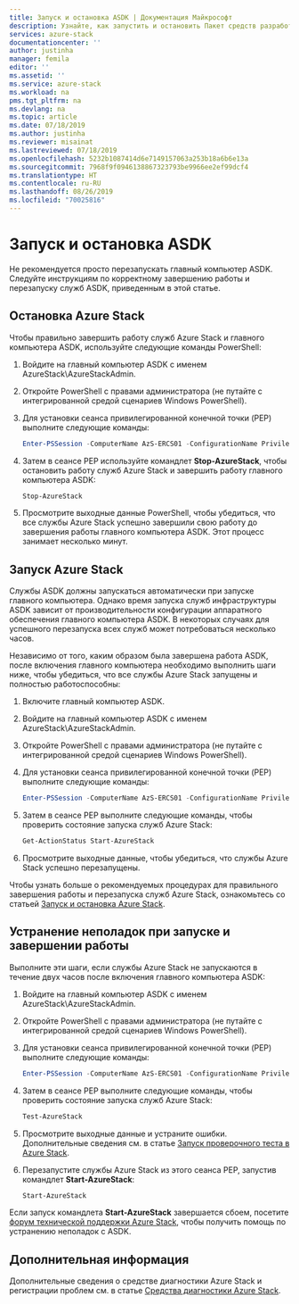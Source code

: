 ```yaml
---
title: Запуск и остановка ASDK | Документация Майкрософт
description: Узнайте, как запустить и остановить Пакет средств разработки Azure Stack (ASDK).
services: azure-stack
documentationcenter: ''
author: justinha
manager: femila
editor: ''
ms.assetid: ''
ms.service: azure-stack
ms.workload: na
pms.tgt_pltfrm: na
ms.devlang: na
ms.topic: article
ms.date: 07/18/2019
ms.author: justinha
ms.reviewer: misainat
ms.lastreviewed: 07/18/2019
ms.openlocfilehash: 5232b1087414d6e7149157063a253b18a6b6e13a
ms.sourcegitcommit: 7968f9f0946138867323793be9966ee2ef99dcf4
ms.translationtype: HT
ms.contentlocale: ru-RU
ms.lasthandoff: 08/26/2019
ms.locfileid: "70025816"
---
```

# <a name="start-and-stop-the-asdk"></a>Запуск и остановка ASDK
Не рекомендуется просто перезапускать главный компьютер ASDK. Следуйте инструкциям по корректному завершению работы и перезапуску служб ASDK, приведенным в этой статье.

## <a name="stop-azure-stack"></a>Остановка Azure Stack 
Чтобы правильно завершить работу служб Azure Stack и главного компьютера ASDK, используйте следующие команды PowerShell:

1. Войдите на главный компьютер ASDK с именем AzureStack\AzureStackAdmin.
2. Откройте PowerShell с правами администратора (не путайте с интегрированной средой сценариев Windows PowerShell).
3. Для установки сеанса привилегированной конечной точки (PEP) выполните следующие команды: 

   ```powershell
   Enter-PSSession -ComputerName AzS-ERCS01 -ConfigurationName PrivilegedEndpoint
   ```
4. Затем в сеансе PEP используйте командлет **Stop-AzureStack**, чтобы остановить работу служб Azure Stack и завершить работу главного компьютера ASDK:

   ```powershell
   Stop-AzureStack
   ```
5. Просмотрите выходные данные PowerShell, чтобы убедиться, что все службы Azure Stack успешно завершили свою работу до завершения работы главного компьютера ASDK. Этот процесс занимает несколько минут.

## <a name="start-azure-stack"></a>Запуск Azure Stack 
Службы ASDK должны запускаться автоматически при запуске главного компьютера. Однако время запуска служб инфраструктуры ASDK зависит от производительности конфигурации аппаратного обеспечения главного компьютера ASDK. В некоторых случаях для успешного перезапуска всех служб может потребоваться несколько часов.

Независимо от того, каким образом была завершена работа ASDK, после включения главного компьютера необходимо выполнить шаги ниже, чтобы убедиться, что все службы Azure Stack запущены и полностью работоспособны: 

1. Включите главный компьютер ASDK. 
2. Войдите на главный компьютер ASDK с именем AzureStack\AzureStackAdmin.
3. Откройте PowerShell с правами администратора (не путайте с интегрированной средой сценариев Windows PowerShell).
4. Для установки сеанса привилегированной конечной точки (PEP) выполните следующие команды:

   ```powershell
   Enter-PSSession -ComputerName AzS-ERCS01 -ConfigurationName PrivilegedEndpoint
   ```
5. Затем в сеансе PEP выполните следующие команды, чтобы проверить состояние запуска служб Azure Stack:

   ```powershell
   Get-ActionStatus Start-AzureStack
   ```
6. Просмотрите выходные данные, чтобы убедиться, что службы Azure Stack успешно перезапущены.

Чтобы узнать больше о рекомендуемых процедурах для правильного завершения работы и перезапуска служб Azure Stack, ознакомьтесь со статьей [Запуск и остановка Azure Stack](../operator/azure-stack-start-and-stop.md).

## <a name="troubleshoot-startup-and-shutdown"></a>Устранение неполадок при запуске и завершении работы 
Выполните эти шаги, если службы Azure Stack не запускаются в течение двух часов после включения главного компьютера ASDK:

1. Войдите на главный компьютер ASDK с именем AzureStack\AzureStackAdmin.
2. Откройте PowerShell с правами администратора (не путайте с интегрированной средой сценариев Windows PowerShell).
3. Для установки сеанса привилегированной конечной точки (PEP) выполните следующие команды:

   ```powershell
   Enter-PSSession -ComputerName AzS-ERCS01 -ConfigurationName PrivilegedEndpoint
   ```
4. Затем в сеансе PEP выполните следующие команды, чтобы проверить состояние запуска служб Azure Stack:

   ```powershell
   Test-AzureStack
   ```
5. Просмотрите выходные данные и устраните ошибки. Дополнительные сведения см. в статье [Запуск проверочного теста в Azure Stack](../operator/azure-stack-diagnostic-test.md).
6. Перезапустите службы Azure Stack из этого сеанса PEP, запустив командлет **Start-AzureStack**:

   ```powershell
   Start-AzureStack
   ```

Если запуск командлета **Start-AzureStack** завершается сбоем, посетите [форум технической поддержки Azure Stack](https://social.msdn.microsoft.com/Forums/en-US/home?forum=azurestack), чтобы получить помощь по устранению неполадок с ASDK. 

## <a name="next-steps"></a>Дополнительная информация 
Дополнительные сведения о средстве диагностики Azure Stack и регистрации проблем см. в статье [Средства диагностики Azure Stack](../operator/azure-stack-configure-on-demand-diagnostic-log-collection.md#using-pep).

